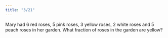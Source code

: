 ```yaml
---
title: "3/21"
---
```

Mary had 6 red roses, 5 pink roses, 3 yellow roses, 2 white roses and 5 peach roses in her garden. What fraction of roses in the garden are yellow?

